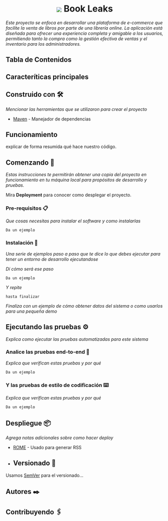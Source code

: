 <h1 align = "center"><img align="center" src="/frontend/src/favicon.ico"> Book Leaks </h1>
 
_Este proyecto se enfoca en desarrollar una plataforma de e-commerce que facilite la venta de libros por parte de una librería online. 
La aplicación está diseñada para ofrecer una experiencia completa y amigable a los usuarios, permitiendo tanto la compra como la gestión efectiva de ventas y el inventario para los administradores._
<br>

## Tabla de Contenidos 

## Caracteríticas principales

## Construido con 🛠️

_Mencionar las herramientas que  se utilizaron para crear el proyecto_

* [Maven](https://maven.apache.org/) - Manejador de dependencias


## Funcionamiento 
explicar de forma resumida qué hace nuestro código.

## Comenzando 🚀

_Estas instrucciones te permitirán obtener una copia del proyecto en funcionamiento en tu máquina local para propósitos de desarrollo y pruebas._

Mira **Deployment** para conocer como desplegar el proyecto.


### Pre-requisitos 📋

_Que cosas necesitas para instalar el software y como instalarlas_

```
Da un ejemplo
```

### Instalación 🔧

_Una serie de ejemplos paso a paso que te dice lo que debes ejecutar para tener un entorno de desarrollo ejecutandose_

_Dí cómo será ese paso_

```
Da un ejemplo
```

_Y repite_

```
hasta finalizar
```

_Finaliza con un ejemplo de cómo obtener datos del sistema o como usarlos para una pequeña demo_

## Ejecutando las pruebas ⚙️

_Explica como ejecutar las pruebas automatizadas para este sistema_

### Analice las pruebas end-to-end 🔩

_Explica que verifican estas pruebas y por qué_

```
Da un ejemplo
```

### Y las pruebas de estilo de codificación ⌨️

_Explica que verifican estas pruebas y por qué_

```
Da un ejemplo
```

## Despliegue 📦

_Agrega notas adicionales sobre como hacer deploy_


* [ROME](https://rometools.github.io/rome/) - Usado para generar RSS

* ## Versionado 📌

Usamos [SemVer](http://semver.org/) para el versionado... 

## Autores ✒️

## Contribuyendo 🖇️


